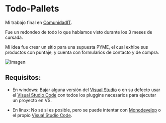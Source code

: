 # Todo-Pallets

Mi trabajo final en [ComunidadIT](http://www.comunidadit.org/).

Fue un redondeo de todo lo que habíamos visto durante los 3 meses de cursada.

Mi idea fue crear un sitio para una supuesta PYME, el cual exhibe sus productos con puntaje, y cuenta con formularios de contacto y de compra.

![Imagen](https://gitlab.com/FedeHC/Todo-Pallets/blob/master/Todo-Pallets/Content/imagenes/Imagen-Principal.jpg)

## Requisitos:

- En windows: Bajar alguna versión del [Visual Studio](https://www.visualstudio.com/es/) o en su defecto usar el [Visual Studio Code](https://code.visualstudio.com/) con todos los pluggins necesarios para ejecutar un proyecto en VS.

- En linux: No sé si es posible, pero se puede intentar con [Monodevelop](http://www.monodevelop.com/download/) o el propio [Visual Studio Code](https://code.visualstudio.com/).